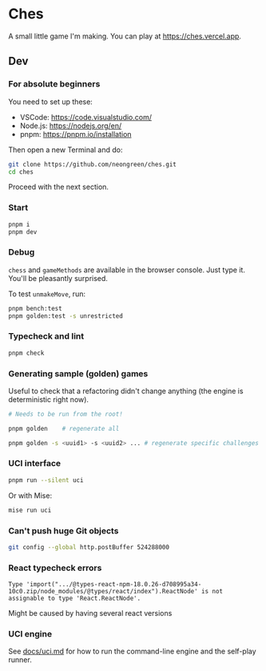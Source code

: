# Ches

A small little game I'm making.
You can play at <https://ches.vercel.app>.

## Dev

### For absolute beginners

You need to set up these:

* VSCode: https://code.visualstudio.com/
* Node.js: https://nodejs.org/en/
* pnpm: https://pnpm.io/installation

Then open a new Terminal and do:

```bash
git clone https://github.com/neongreen/ches.git
cd ches
```

Proceed with the next section.

### Start

```bash
pnpm i
pnpm dev
```

### Debug

`chess` and `gameMethods` are available in the browser console. Just type it. You'll be pleasantly surprised.

To test `unmakeMove`, run:

```bash
pnpm bench:test
pnpm golden:test -s unrestricted
```

### Typecheck and lint

```bash
pnpm check
```

### Generating sample (golden) games

Useful to check that a refactoring didn't change anything (the engine is deterministic right now).

```bash
# Needs to be run from the root!

pnpm golden    # regenerate all

pnpm golden -s <uuid1> -s <uuid2> ... # regenerate specific challenges
```

### UCI interface

```bash
pnpm run --silent uci
```

Or with Mise:

```bash
mise run uci
```

### Can't push huge Git objects

```bash
git config --global http.postBuffer 524288000
```

### React typecheck errors

```
Type 'import(".../@types-react-npm-18.0.26-d708995a34-10c0.zip/node_modules/@types/react/index").ReactNode' is not assignable to type 'React.ReactNode'.
```

Might be caused by having several react versions

### UCI engine

See [docs/uci.md](docs/uci.md) for how to run the command-line engine and the self-play runner.


